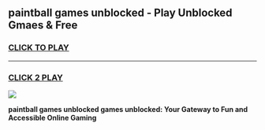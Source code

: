 
## paintball games unblocked - Play Unblocked Gmaes & Free
<h3>
<a href="https://news.freeplayer.one?title=paintball_games_unblocked&ref=23F">CLICK TO PLAY</a></h3>
<hr>

<h3>
<a href="https://news.freeplayer.one?title=paintball_games_unblocked&ref=23F">CLICK 2 PLAY</a>
  
</h3>

<a href="https://news.freeplayer.one?title=paintball_games_unblocked&ref=23F/"><img src="https://clearcache.store/games.png"></a>


**paintball games unblocked games unblocked: Your Gateway to Fun and Accessible Online Gaming**
